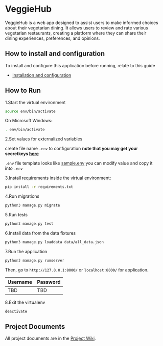 

# VeggieHub
VeggieHub is a web app designed to assist users to make informed choices about their vegetarian dining. It allows users to review and rate various vegetarian restaurants, creating a platform where they can share their dining experiences, preferences, and opinions.

## How to install and configuration
To install and configure this application before running, relate to this guide
- [Installation and configuration](./Installation.md)

## How to Run
1.Start the virtual environment
```sh
source env/bin/activate
```
On Microsoft Windows:
```sh
. env/bin/activate
```
2.Set values for externalized variables

create file name `.env` to configuration **note that you may get your secretkeys [here](https://djecrety.ir)**

`.env` file template looks like [sample.env](sample.env) you can modify value and copy it into `.env`

3.Install requirements inside the virtual environment:
```sh
pip install -r requirements.txt
```
4.Run migrations
```sh
python3 manage.py migrate
```
5.Run tests
```sh
python3 manage.py test
```
6.Install data from the data fixtures
```sh
python3 manage.py loaddata data/all_data.json
```
7.Run the application
```sh
python3 manage.py runserver
```

Then, go to `http://127.0.0.1:8000/` or `localhost:8000/` for application.

| Username | Password |
|----------|----------|
| TBD      | TBD      |

8.Exit the virtualenv
```sh
deactivate
```

## Project Documents

All project documents are in the [Project Wiki](https://github.com/thanidacwn/veggie-hub/wiki).